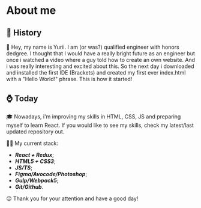 # About me

## :book: History 

:call_me_hand: Hey, my name is Yurii. I am (or was?) qualified engineer with honors dedgree. I thought that I would have a really bright future as an engineer but once i watched a video where a guy told how to create an own website. And i was really interesting and excited about this. So the next day i downloaded and installed the first IDE (Brackets) and created my first ever index.html with a "Hello World!" phrase. This is how it started!

## :watch: Today

:mortar_board: Nowadays, i'm improving my skills in HTML, CSS, JS and preparing myself to learn React. If you would like to see my skills, check my latest/last updated repository out.

:man_technologist: My current stack:
- ***React + Redux***;
- ***HTML5 + CSS3***;
- ***JS/TS***;
- ***Figma/Avocode/Photoshop***;
- ***Gulp/Webpack5***;
- ***Git/Github***.


:wink: Thank you for your attention and have a good day!

<!---
mrdeviantart/mrdeviantart is a ✨ special ✨ repository because its `README.md` (this file) appears on your GitHub profile.
You can click the Preview link to take a look at your changes.
--->
